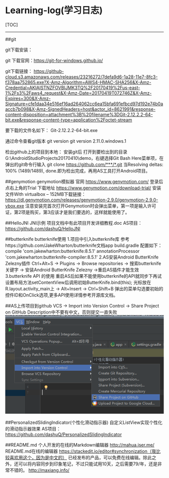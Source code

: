 # Learning-log(学习日志)
[TOC]

-------------------
##git

git下载安装：

git 下载官网：https://git-for-windows.github.io/

git下载链接：
https://github-cloud.s3.amazonaws.com/releases/23216272/7defa9d6-1a28-11e7-8fc3-f378aa752865.exe?X-Amz-Algorithm=AWS4-HMAC-SHA256&X-Amz-Credential=AKIAISTNZFOVBIJMK3TQ%2F20170419%2Fus-east-1%2Fs3%2Faws4_request&X-Amz-Date=20170419T072746Z&X-Amz-Expires=300&X-Amz-Signature=cfe1daa34e516ef16ad264062cc6ea15bfa691efbcd97d192e74b0aaccb7b098&X-Amz-SignedHeaders=host&actor_id=8621991&response-content-disposition=attachment%3B%20filename%3DGit-2.12.2.2-64-bit.exe&response-content-type=application%2Foctet-stream

要下载的文件名如下：
Git-2.12.2.2-64-bit.exe

通过命令查看git版本
git version
git version 2.11.0.windows.1


检出github上的项目到本地：
安装git后
打开到要检出到的目录G:\AndroidStudioProjects20170410\demo，右键选择Git Bash Here菜单项，在弹出的git命令行输入 git clone https://github.com/***/*.git
当Resolving deltas: 100% (1489/1489), done.即为检出完成，再用AS工具打开Android项目。





##genymotion
genymotion模拟器
官网
https://www.genymotion.com/
登录后点右上角的Trial
下载地址
https://www.genymotion.com/download-trial/
安装文件With virtualbox – 152MB下载链接：
https://dl.genymotion.com/releases/genymotion-2.9.0/genymotion-2.9.0-vbox.exe
注意安装完首次打开Genymotion时会弹出菜单，第一项是输入许可证，第2项是购买，第3应该才是我们要选的，这样就能使用了。





##HelloJNI
JNI示例 项目文档中有此项目开发详细教程.doc
AS项目：https://github.com/dashuQ/HelloJNI





##butterknife
butterknife使用
1.项目中引入butterknife库
参考https://github.com/JakeWharton/butterknife文档app build.gradle 配置如下：
    compile 'com.jakewharton:butterknife:8.5.1'
    annotationProcessor 'com.jakewharton:butterknife-compiler:8.5.1'
2.AS安装Android ButterKnife Zelezny插件
Ctrl+Alt+S -> Plugins -> Browse repositories -> 搜索butterknife关键字 -> 安装Android ButterKnife Zelezny ->重启AS插件才能生效
3.butterknife API 的使用
重启AS后如果不能使用butterknife的API就同步下再试
设置布局方法setContentView后调用初始ButterKnife.bind(this);
光标放在R.layout.activity_main上 -> Alt+Insert -> Ctrl+Shift+B 弹出的菜单勾选要初始的控件ID和OnClick选项,更多API使用详情参考开源库文档。





##AS上传项目到github
VCS -> Import into Version Control -> Share Project on GitHub
Description中不要有中文，否则提交一直失败
![image](https://github.com/dashuQ/PersonalizedSlidingIndicator/blob/master/项目文档/images/f11ecbd1d509aacdf9f49ee1c50d4fd.png)





##PersonalizedSlidingIndicator(个性化滑动指示器)
自定义ListView实现个性化的滑动指示器效果
AS项目：https://github.com/dashuQ/PersonalizedSlidingIndicator





##README.md
个人开发的在线的Markdown编辑器
http://mahua.jser.me/
README.md在线的编辑器
https://stackedit.io/editor#synchronization（我比较喜欢用这个，因为是中文的）
已经发布的产品，可以免费在线编辑。除此之外，还可以将内容同步到印象笔记，不过只能试用10天，之后需要79/年，还是非常不错的。
http://maxiang.info/
